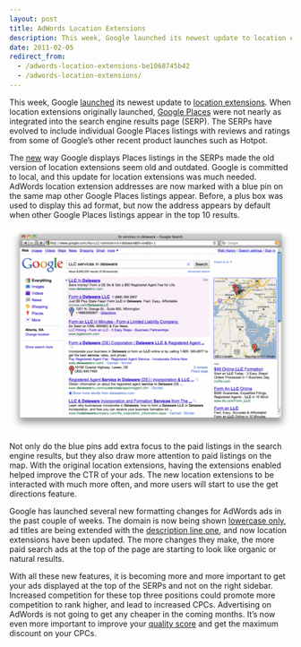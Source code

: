 ```yaml
---
layout: post
title: AdWords Location Extensions
description: This week, Google launched its newest update to location extensions. It is becoming more and more important to get your ads displayed at the top of the SERPs.
date: 2011-02-05
redirect_from:
  - /adwords-location-extensions-be1068745b42
  - /adwords-location-extensions/
---
```


This week, Google [launched](https://adwords.googleblog.com/2011/02/location-extensions-putting-your.html) its newest update to [location extensions](https://adwords.googleblog.com/2009/07/location-extensions-new-way-to-run.html). When location extensions originally launched, [Google Places](https://www.searchdiscovery.com/blog/google-places-a-lession-in-practice-and-patience/) were not nearly as integrated into the search engine results page (SERP). The SERPs have evolved to include individual Google Places listings with reviews and ratings from some of Google’s other recent product launches such as Hotpot.

The [new](https://searchengineland.com/new-place-search-shows-googles-commitment-to-local-53990) way Google displays Places listings in the SERPs made the old version of location extensions seem old and outdated. Google is committed to local, and this update for location extensions was much needed. AdWords location extension addresses are now marked with a blue pin on the same map other Google Places listings appear. Before, a plus box was used to display this ad format, but now the address appears by default when other Google Places listings appear in the top 10 results.

![Google AdWords Location Extensions](/images/google-adwords-location-extension.png)

Not only do the blue pins add extra focus to the paid listings in the search engine results, but they also draw more attention to paid listings on the map. With the original location extensions, having the extensions enabled helped improve the CTR of your ads. The new location extensions to be interacted with much more often, and more users will start to use the get directions feature.

Google has launched several new formatting changes for AdWords ads in the past couple of weeks. The domain is now being shown [lowercase only](https://www.searchdiscovery.com/blog/google-adwords-update/), ad titles are being extended with the [description line one](https://www.searchdiscovery.com/blog/google-adwords-update-ad-copy/), and now location extensions have been updated. The more changes they make, the more paid search ads at the top of the page are starting to look like organic or natural results.

With all these new features, it is becoming more and more important to get your ads displayed at the top of the SERPs and not on the right sidebar. Increased competition for these top three positions could promote more competition to rank higher, and lead to increased CPCs. Advertising on AdWords is not going to get any cheaper in the coming months. It’s now even more important to improve your [quality score](https://support.google.com/google-ads/answer/2454010?hl=en) and get the maximum discount on your CPCs.